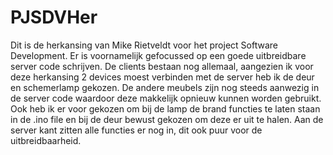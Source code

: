 # PJSDVHer

Dit is de herkansing van Mike Rietveldt voor het project Software Development. Er is voornamelijk gefocussed op een goede uitbreidbare server code schrijven. De clients bestaan nog allemaal, aangezien ik voor deze herkansing 2 devices moest verbinden met de server heb ik de deur en schemerlamp gekozen. De andere meubels zijn nog steeds aanwezig in de server code waardoor deze makkelijk opnieuw kunnen worden gebruikt. Ook heb ik er voor gekozen om bij de lamp de brand functies te laten staan in de .ino file en bij de deur bewust gekozen om deze er uit te halen. Aan de server kant zitten alle functies er nog in, dit ook puur voor de uitbreidbaarheid.
